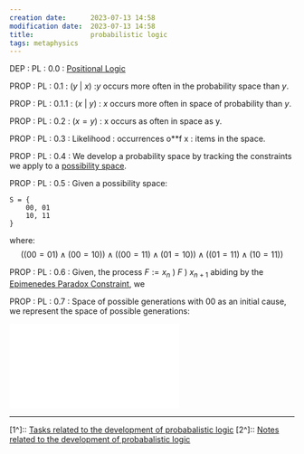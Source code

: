 ```yaml
---
creation date:		2023-07-13 14:58
modification date:	2023-07-13 14:58
title: 				probabilistic logic
tags: metaphysics
---
```

DEP : PL : 0.0 : [Positional Logic](Positional%20Logic.md)

PROP : PL : 0.1 : $(y\ |\  x)$ :$y$ occurs more often in the probability space than $y$.

PROP : PL : 0.1.1 : $(x\ |\ y)$ : $x$ occurs more often in space of probability than $y$.

PROP : PL : 0.2 : $(x = y)$ : x occurs as often in space as y.

PROP : PL : 0.3 : Likelihood : occurrences o**f x : items in the space.

PROP : PL : 0.4 : We develop a probability space by tracking the constraints we apply to a [possibility space](possibility%20space.md).

PROP : PL : 0.5 : Given a possibility space:

```
S = {
	00, 01
	10, 11	
}
```

where:
$$
((00=01) \land (00=10)) \land
((00=11) \land (01=10)) \land
((01=11) \land (10=11))
$$

PROP : PL : 0.6 : Given, the process $F := x_n\ )\ F\ )\ x_{n + 1}$ abiding by the [Epimenedes Paradox Constraint](Epimenedes%20Paradox%20Constraint.md), we

PROP : PL : 0.7 : Space of possible generations with 00 as an initial cause, we represent the space of possible generations:

![Binary Probability](Binary%20Probability.md)


---
[1^]:: [Tasks related to the development of probabalistic logic](Tasks%20related%20to%20the%20development%20of%20probabalistic%20logic.md)
[2^]:: [Notes related to the development of probabalistic logic](Notes%20related%20to%20the%20development%20of%20probabalistic%20logic.md)
